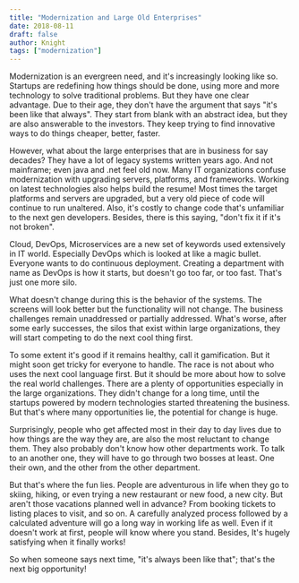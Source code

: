 ```yaml
---
title: "Modernization and Large Old Enterprises"
date: 2018-08-11
draft: false
author: Knight
tags: ["modernization"]
---
```


Modernization is an evergreen need, and it's increasingly looking like so. Startups are redefining how things should be done, using more and more technology to solve traditional problems. But they have one clear advantage. Due to their age, they don't have the argument that says "it's been like that always". They start from blank with an abstract idea, but they are also answerable to the investors. They keep trying to find innovative ways to do things cheaper, better, faster.

However, what about the large enterprises that are in business for say decades? They have a lot of legacy systems written years ago. And not mainframe; even java and .net feel old now. Many IT organizations confuse modernization with upgrading servers, platforms, and frameworks. Working on latest technologies also helps build the resume! Most times the target platforms and servers are upgraded, but a very old piece of code will continue to run unaltered. Also, it's costly to change code that's unfamiliar to the next gen developers. Besides, there is this saying, "don't fix it if it's not broken".

Cloud, DevOps, Microservices are a new set of keywords used extensively in IT world. Especially DevOps which is looked at like a magic bullet. Everyone wants to do continuous deployment. Creating a department with name as DevOps is how it starts, but doesn't go too far, or too fast. That's just one more silo.

What doesn't change during this is the behavior of the systems. The screens will look better but the functionality will not change. The business challenges remain unaddressed or partially addressed. What's worse, after some early successes, the silos that exist within large organizations, they will start competing to do the next cool thing first.

To some extent it's good if it remains healthy, call it gamification. But it might soon get tricky for everyone to handle. The race is not about who uses the next cool language first. But it should be more about how to solve the real world challenges.
There are a plenty of opportunities especially in the large organizations. They didn't change for a long time, until the startups powered by modern technologies started threatening the business. But that's where many opportunities lie, the potential for change is huge.

Surprisingly, people who get affected most in their day to day lives due to how things are the way they are, are also the most reluctant to change them. They also probably don't know how other departments work. To talk to an another one, they will have to go through two bosses at least. One their own, and the other from the other department.

But that's where the fun lies. People are adventurous in life when they go to skiing, hiking, or even trying a new restaurant or new food, a new city. But aren't those vacations planned well in advance? From booking tickets to listing places to visit, and so on. A carefully analyzed process followed by a calculated adventure will go a long way in working life as well. Even if it doesn't work at first, people will know where you stand. Besides, It's hugely satisfying when it finally works!

So when someone says next time, "it's always been like that"; that's the next big opportunity!